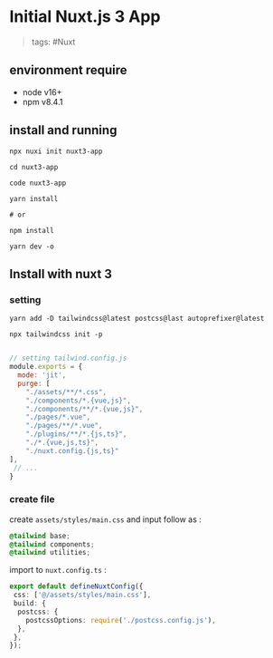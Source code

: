 # Initial Nuxt.js 3 App

> tags: #Nuxt

## environment require

- node v16+
- npm v8.4.1

## install and running

``` shell
npx nuxi init nuxt3-app
```

```shell
cd nuxt3-app
```

``` shell
code nuxt3-app
```

``` shell
yarn install

# or

npm install
```

``` shell
yarn dev -o
```

## Install with nuxt 3

### setting

``` shell
yarn add -D tailwindcss@latest postcss@last autoprefixer@latest
```

``` shell
npx tailwindcss init -p
```

```JavaScript

// setting tailwind.config.js
module.exports = {
  mode: 'jit',
  purge: [
    "./assets/**/*.css",
    "./components/*.{vue,js}",
    "./components/**/*.{vue,js}",
    "./pages/*.vue",
    "./pages/**/*.vue",
    "./plugins/**/*.{js,ts}",
    "./*.{vue,js,ts}",
    "./nuxt.config.{js,ts}"
],
 // ...
}
```

### create file

create `assets/styles/main.css` and input follow as :

``` css
@tailwind base;
@tailwind components;
@tailwind utilities;
```

import to `nuxt.config.ts` :

``` ts
export default defineNuxtConfig({
 css: ['@/assets/styles/main.css'],
 build: {
  postcss: {
    postcssOptions: require('./postcss.config.js'),
  },
 },
});
```

